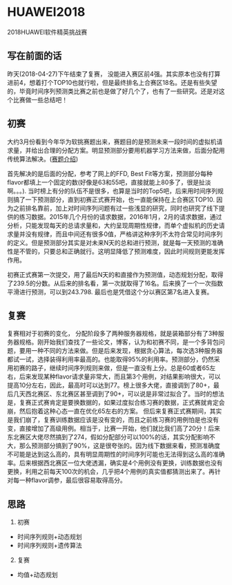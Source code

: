 # HUAWEI2018
2018HUAWEI软件精英挑战赛

## 写在前面的话
昨天(2018-04-27)下午结束了复赛， 没能进入赛区前4强。其实原本也没有打算进前4，想着打个TOP10也就行啦，但是最终排名上合赛区18名。还是有些失望的，毕竟时间序列预测类比赛之前也是做了好几个了，也有了一些研究。还是对这个比赛做一些总结吧！

## 初赛
大约3月份看到今年华为软挑赛题出来，赛题目的是预测未来一段时间的虚拟机请求量，并给出合理的分配方案。明显预测部分要用机器学习方法来做，后面分配用传统算法解决。([赛题介绍](http://codecraft.devcloud.huaweicloud.com/home/detail))

首先解决的是后面的分配，参考了网上的FFD, Best Fit等方案，预测部分每种flavor都填上一个固定的数(好像是63和55吧，直接就能上80多了，很是扯淡啊。。。). 当时榜上有分的队伍不是很多，也算是当时的Top5吧，后来用时间序列规则搞了一下预测部分，直到初赛正式赛开始，也一直能保持在上合赛区TOP10. 因为之前排名靠前，加上对时间序列问题有过一些浅显的研究，同时也研究了线下提供的练习数据。2015年几个月份的请求数据，2016年1月，2月的请求数据，通过分析，只能发现每天的总请求量和，大约呈现周期性规律，而单个虚拟机的历史请求量并没有规律，而且中间还有很多0值，严格讲这种序列不太符合常见时间序列的定义。但是预测部分其实是对未来N天的总和进行预测，就是每一天预测的准确性是不管的，只要总和正确就行。这明显降低了预测难度，因此时间规则更能发挥作用。 

初赛正式赛第一次提交，用了最后N天的和直接作为预测值，动态规划分配，取得了239.5的分数。从后来的排名看，第一次就取得了16名。后来换了一个一次指数平滑进行预测，可以到243.798. 最后也是凭借这个分以赛区第7名进入复赛。

## 复赛
复赛相对于初赛的变化， 分配阶段多了两种服务器规格，就是装箱部分有了3种服务器规格。刚开始我们查找了一些论文，博客，认为和初赛不同，是一个多背包问题，要用一种不同的方法来做。但是后来发现，根据贪心算法，每次选3种服务器都试一试，选择装得利用率最高的。也能取得95%的利用率。预测部分，仍然采用初赛的路子，继续时间序列规则来做，但是一直没有上分。总是60或者65左右，后来发现某种flavor请求量非常大，而且第3个用例，对结果影响很大，可以提高10分左右，因此，最高时可以达到77。榜上很多大佬，直接调到了80+，最后几天西北赛区、东北赛区甚至调到了90+，可以说是非常过拟合了。当时的想法是，复赛正式赛肯定是要换数据的，如果过度拟合练习赛的数据，正式赛就肯定会崩，然后抱着这种心态一直在优化65左右的方案。 但后来复赛正式赛期间，其实是我们崩了，复赛训练数据应该是没有变的，而且之前练习赛的用例怕是也没有变，直接增加了高级用例。相当于，比赛一开始，他们就比我们高了20分！后来东北赛区大佬尽然搞到了274，假如分配部分可以100%的话，其实分配影响不大，那么预测部分搞到了90%，这是很夸张的。因为线下数据来看，预测准确度不可能是达到这么高的，具有明显周期性的时间序列可能也无法得到这么高的准确率。后来根据西北赛区一位大佬透漏，确实是4个用例没有更换，训练数据也没有更换，利用之前每天100次的机会，几乎把4个用例的真实值都猜测出来了。再针对每一种flavor调参，最后很容易取得高分。 


## 思路

1. 初赛
- 时间序列规则+动态规划
- 时间序列规则+遗传算法

2. 复赛
- 均值+动态规划



